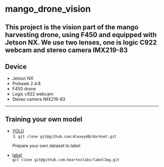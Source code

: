 # mango_drone_vision
This project is the vision part of the mango harvesting drone, using F450 and equipped with Jetson NX. We use two lenses, one is logic C922 webcam and stereo camera IMX219-83
---
## Device
* Jetson NX
* Pixhawk 2.4.8
* F450 drone
* Logic c922 webcam
* Stereo camera IMX219-83
---
## Training your own model
* [YOLO](https://github.com/AlexeyAB/darknet)  
  `＄ git clone git@github.com:AlexeyAB/darknet.git`


  Prepare your own dataset to label  

* [label](https://github.com/heartexlabs/labelImg)  
  `git clone git@github.com:heartexlabs/labelImg.git`

